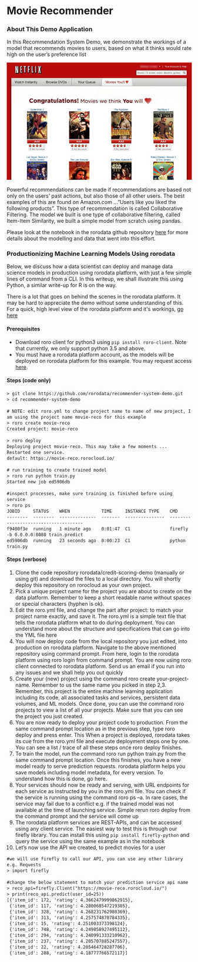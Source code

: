# Movie Recommender

### About This Demo Application
In this Recommendation System Demo, we demonstrate the workings of a model that recommends movies to users, based on what it thinks would rate high on the user’s preference list

![alt-text](reco.jpg)

Powerful recommendations can be made if recommendations are based not only on the users’ past actions, but also those of all other users. The best examples of this are found on Amazon.com …”Users like you liked the following products”. This type of recommendation is called Collaborative Filtering.  The model we built is one type of collaborative filtering, called Item-Item Similarity, we built a simple model from scratch using pandas.

Please look at the notebook in the rorodata github repository [here](https://github.com/rorodata/recommender-system-demo/blob/master/notebooks/Recommender_System_NB.ipynb) for more details about the modelling and data that went into this effort.

### Productionizing Machine Learning Models Using rorodata 
Below, we discuss how a data scientist can deploy and manage data science models in production using rorodata platform, with just a few simple lines of command from a CLI. In this writeup, we shall illustrate this using Python, a similar write-up for R is on the way. 

There is a lot that goes on behind the scenes in the rorodata platform. It may be hard to appreciate the demo without some understanding of this. For a quick, high level view of the rorodata platform and it's workings, [go here](https://github.com/rorodata/documents/blob/master/about-rorodata.md)


#### Prerequisites
- Download roro client for python3 using `pip install roro-client`. Note that currently, we only support python 3.5 and above.
- You must have a rorodata platform account, as the models will be deployed on rorodata platform for this example. You may request access [here](http://www.rorodata.com). 

#### Steps (code only)
```
> git clone https://github.com/rorodata/recommender-system-demo.git
> cd recommender-system-demo

# NOTE: edit roro.yml to change project name to name of new project, I am using the project name movie-reco for this example
> roro create movie-reco
Created project: movie-reco

> roro deploy
Deploying project movie-reco. This may take a few moments ...
Restarted one service.
default: https://movie-reco.rorocloud.io/

# run training to create trained model
> roro run python train.py
Started new job ed5906db

#inspect processes, make sure training is finished before using service
> roro ps
JOBID     STATUS    WHEN            TIME     INSTANCE TYPE    CMD
--------  --------  --------------  -------  ---------------  -------------------------------------
f9400f3e  running   1 minute ago    0:01:47  C1               firefly -b 0.0.0.0:8080 train.predict
ed5906db  running   23 seconds ago  0:00:23  C1               python train.py

```


#### Steps (verbose)
1.	Clone the code repository rorodata/credit-scoring-demo (manually or using git) and download the files to a local directory. You will shortly deploy this repository on rorocloud as your own project.
2.	Pick a unique project name for the project you are about to create on the data platform. Remember to keep a short readable name without spaces or special characters (hyphen is ok). 
3.	Edit the roro.yml file, and change the part after project: to match your project name exactly, and save it. The roro.yml is a simple text file that tells the rorodata platform what to do during deployment. You can understand more about the structure and specifications that can go into the YML file here 
4.	You will now deploy code from the local repository you just edited, into production on rorodata platform.  Navigate to the above mentioned repository using command prompt. From here, login to the rorodata platform using roro login from command prompt. You are now using roro client connected to rorodata platform. Send us an email if you run into any issues and we shall help you out quickly
5.	Create your (new) project using the command roro create your-project-name. Remember to us the same name you picked in step 2,3. Remember, this project is the entire machine learning application including its code, all associated tasks and services, persistent data volumes, and ML models. Once done, you can use the command roro projects to view a list of all your projects. Make sure that you can see the project you just created.
6.	You are now ready to deploy your project code to production. From the same command prompt location as in the previous step, type roro deploy and press enter. This When a project is deployed, rorodata takes its cue from the roro.yml file and execute deployment steps one by one. You can see a list / trace of all these steps once roro deploy finishes.
7.	To train the model, run the command roro run python train.py from the same command prompt location. Once this finishes, you have a new model ready to serve prediction requests. rorodata platform helps you save models including model metadata, for every version. To understand how this is done, go here.
8.	Your services should now be ready and serving, with URL endpoints for each service as instructed by you in the roro.yml file.   You can check if the service is running using the command roro ps –a.  In rare cases, the service may fail due to a conflict e.g. if the trained model was not available at the time of launching service. Simple rerun roro deploy from the command prompt and the service will come up 
9.	The rorodata platform services are REST-APIs, and can be accessed using any client service. The easiest way to test this is through our firefly library. You can install this using `pip install firefly-python` and query the service using the same example as in the notebook
10.	Let’s now use the API we created, to predict movies for a user


```
#we will use firefly to call our API, you can use any other library e.g. Requests
> import firefly

#change the below statement to match your prediction service api name
> reco_api=firefly.Client("https://movie-reco.rorocloud.io/")
> print(reco_api.predict(user_id=25))
[{'item_id': 172, 'rating': 4.3662479999862915},
 {'item_id': 117, 'rating': 4.280060547219385},
 {'item_id': 328, 'rating': 4.268231762980369},
 {'item_id': 313, 'rating': 4.257574870784335},
 {'item_id': 15, 'rating': 4.251003373398124},
 {'item_id': 748, 'rating': 4.249858927495112},
 {'item_id': 294, 'rating': 4.240991333210962},
 {'item_id': 237, 'rating': 4.205707885247557},
 {'item_id': 22, 'rating': 4.205464728287706},
 {'item_id': 288, 'rating': 4.18777766572117}]
```
